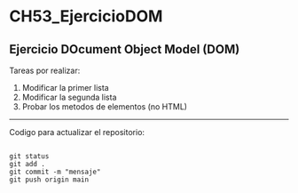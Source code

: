 # CH53_EjercicioDOM
## Ejercicio DOcument Object Model (DOM)

Tareas por realizar:

1. Modificar la primer lista
2. Modificar la segunda lista
3. Probar los metodos de elementos (no HTML)

---

Codigo para actualizar el repositorio:
```

git status
git add .
git commit -m "mensaje"
git push origin main

```
